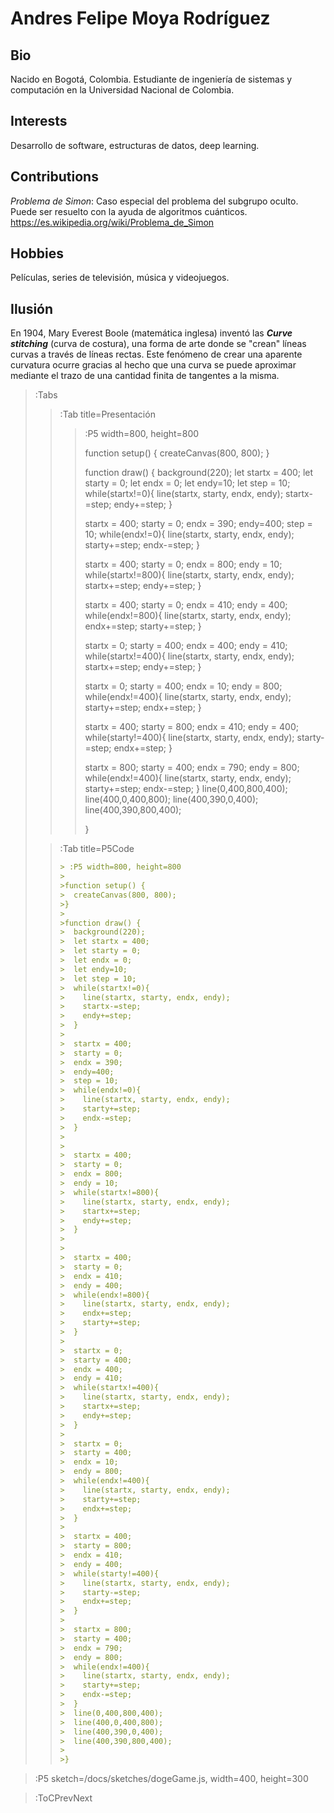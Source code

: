 # Andres Felipe Moya Rodríguez

## Bio
Nacido en Bogotá, Colombia.
Estudiante de ingeniería de sistemas y computación en la Universidad Nacional de Colombia.

## Interests

Desarrollo de software, estructuras de datos, deep learning.

## Contributions

*Problema de Simon*: Caso especial del problema del subgrupo oculto. Puede ser resuelto con la ayuda de algoritmos cuánticos.
https://es.wikipedia.org/wiki/Problema_de_Simon

## Hobbies

Películas, series de televisión, música y videojuegos.


## Ilusión

En 1904, Mary Everest Boole (matemática inglesa) inventó las ***Curve stitching*** (curva de costura), una forma de arte donde se "crean" líneas curvas a través de líneas rectas. Este fenómeno de crear una aparente curvatura ocurre gracias al hecho que una curva se puede aproximar mediante el trazo de una cantidad finita de tangentes a la misma.

> :Tabs
> > :Tab title=Presentación
> > >
> > > :P5 width=800, height=800
> > >
> > >function setup() {
> > >  createCanvas(800, 800);
> > >}
> > >
> > >function draw() {
> > >  background(220);
> > >  let startx = 400;
> > >  let starty = 0;
> > >  let endx = 0;
> > >  let endy=10;
> > >  let step = 10;
> > >  while(startx!=0){
> > >    line(startx, starty, endx, endy);
> > >    startx-=step;
> > >    endy+=step;
> > >  }
> > >  
> > >  startx = 400;
> > >  starty = 0;
> > >  endx = 390;
> > >  endy=400;
> > >  step = 10;
> > >  while(endx!=0){
> > >    line(startx, starty, endx, endy);
> > >    starty+=step;
> > >    endx-=step;
> > >  }
> > >  
> > >  
> > >  startx = 400;
> > >  starty = 0;
> > >  endx = 800;
> > >  endy = 10;
> > >  while(startx!=800){
> > >    line(startx, starty, endx, endy);
> > >    startx+=step;
> > >    endy+=step;
> > >  }
> > >  
> > >  
> > >  startx = 400;
> > >  starty = 0;
> > >  endx = 410;
> > >  endy = 400;
> > >  while(endx!=800){
> > >    line(startx, starty, endx, endy);
> > >    endx+=step;
> > >    starty+=step;
> > >  }
> > >  
> > >  startx = 0;
> > >  starty = 400;
> > >  endx = 400;
> > >  endy = 410;
> > >  while(startx!=400){
> > >    line(startx, starty, endx, endy);
> > >    startx+=step;
> > >    endy+=step;
> > >  }
> > >  
> > >  startx = 0;
> > >  starty = 400;
> > >  endx = 10;
> > >  endy = 800;
> > >  while(endx!=400){
> > >    line(startx, starty, endx, endy);
> > >    starty+=step;
> > >    endx+=step;
> > >  } 
> > >
> > >  startx = 400;
> > >  starty = 800;
> > >  endx = 410;
> > >  endy = 400;
> > >  while(starty!=400){
> > >    line(startx, starty, endx, endy);
> > >    starty-=step;
> > >    endx+=step;
> > >  } 
> > > 
> > >  startx = 800;
> > >  starty = 400;
> > >  endx = 790;
> > >  endy = 800;
> > >  while(endx!=400){
> > >    line(startx, starty, endx, endy);
> > >    starty+=step;
> > >    endx-=step;
> > >  }
> > >  line(0,400,800,400);
> > >  line(400,0,400,800);
> > >  line(400,390,0,400);
> > >  line(400,390,800,400);
> > >  
> > >}
>
> > :Tab title=P5Code
> >
> > ```md
> > > :P5 width=800, height=800
> > >
> > >function setup() {
> > >  createCanvas(800, 800);
> > >}
> > >
> > >function draw() {
> > >  background(220);
> > >  let startx = 400;
> > >  let starty = 0;
> > >  let endx = 0;
> > >  let endy=10;
> > >  let step = 10;
> > >  while(startx!=0){
> > >    line(startx, starty, endx, endy);
> > >    startx-=step;
> > >    endy+=step;
> > >  }
> > >  
> > >  startx = 400;
> > >  starty = 0;
> > >  endx = 390;
> > >  endy=400;
> > >  step = 10;
> > >  while(endx!=0){
> > >    line(startx, starty, endx, endy);
> > >    starty+=step;
> > >    endx-=step;
> > >  }
> > >  
> > >  
> > >  startx = 400;
> > >  starty = 0;
> > >  endx = 800;
> > >  endy = 10;
> > >  while(startx!=800){
> > >    line(startx, starty, endx, endy);
> > >    startx+=step;
> > >    endy+=step;
> > >  }
> > >  
> > >  
> > >  startx = 400;
> > >  starty = 0;
> > >  endx = 410;
> > >  endy = 400;
> > >  while(endx!=800){
> > >    line(startx, starty, endx, endy);
> > >    endx+=step;
> > >    starty+=step;
> > >  }
> > >  
> > >  startx = 0;
> > >  starty = 400;
> > >  endx = 400;
> > >  endy = 410;
> > >  while(startx!=400){
> > >    line(startx, starty, endx, endy);
> > >    startx+=step;
> > >    endy+=step;
> > >  }
> > >  
> > >  startx = 0;
> > >  starty = 400;
> > >  endx = 10;
> > >  endy = 800;
> > >  while(endx!=400){
> > >    line(startx, starty, endx, endy);
> > >    starty+=step;
> > >    endx+=step;
> > >  } 
> > >
> > >  startx = 400;
> > >  starty = 800;
> > >  endx = 410;
> > >  endy = 400;
> > >  while(starty!=400){
> > >    line(startx, starty, endx, endy);
> > >    starty-=step;
> > >    endx+=step;
> > >  } 
> > > 
> > >  startx = 800;
> > >  starty = 400;
> > >  endx = 790;
> > >  endy = 800;
> > >  while(endx!=400){
> > >    line(startx, starty, endx, endy);
> > >    starty+=step;
> > >    endx-=step;
> > >  }
> > >  line(0,400,800,400);
> > >  line(400,0,400,800);
> > >  line(400,390,0,400);
> > >  line(400,390,800,400);
> > >  
> > >}
> > ```




> :P5 sketch=/docs/sketches/dogeGame.js, width=400, height=300

> :ToCPrevNext